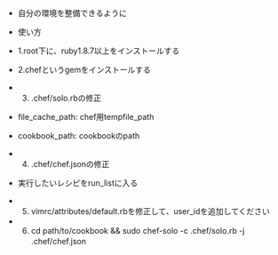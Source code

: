 * 自分の環境を整備できるように

* 使い方
 * 1.root下に、ruby1.8.7以上をインストールする
 * 2.chefというgemをインストールする
 * 3. .chef/solo.rbの修正
  * file_cache_path: chef用tempfile_path
  * cookbook_path: cookbookのpath
 * 4. .chef/chef.jsonの修正
  * 実行したいレシピをrun_listに入る
 * 5. vimrc/attributes/default.rbを修正して、user_idを追加してください
 * 6. cd path/to/cookbook && sudo chef-solo -c .chef/solo.rb -j .chef/chef.json　　　
